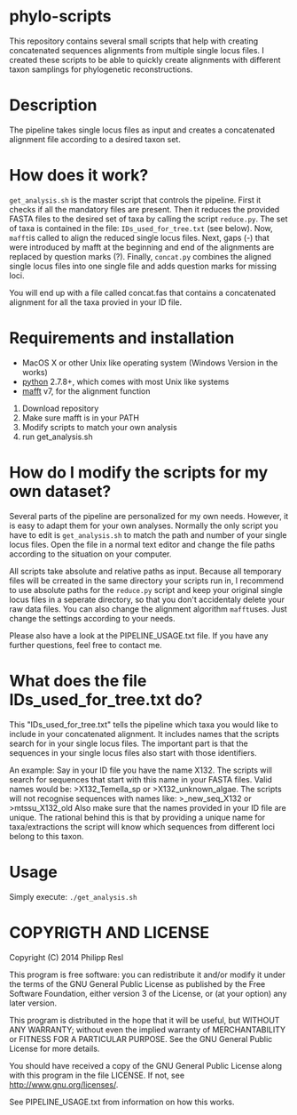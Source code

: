 phylo-scripts
=========

This repository contains several small scripts that help with creating concatenated sequences alignments from multiple single locus files.
I created these scripts to be able to quickly create alignments with different taxon samplings for phylogenetic reconstructions.


Description
===========

The pipeline takes single locus files as input and creates a concatenated alignment file according to a desired taxon set.


How does it work?
================

 `get_analysis.sh` is the master script that controls the pipeline. First it checks if all the mandatory files are present. Then it reduces the provided FASTA files to the desired set of taxa by calling the script `reduce.py`. The set of taxa is contained in the file: `IDs_used_for_tree.txt` (see below). Now, `mafft`is called to align the reduced single locus files. Next, gaps (-) that were introduced by mafft at the beginning and end of the alignments are replaced by question marks (?). Finally, 
`concat.py` combines the aligned single locus files into one single file and adds question marks for missing loci.

You will end up with a file called concat.fas that contains a concatenated alignment for all the taxa provied in your ID file.


Requirements and installation
============

- MacOS X or other Unix like operating system (Windows Version in the works)
- [python](www.python.org) 2.7.8+, which comes with most Unix like systems
- [mafft](http://mafft.cbrc.jp/alignment/software/) v7, for the alignment function


1. Download repository
2. Make sure mafft is in your PATH
3. Modify scripts to match your own analysis
4. run get_analysis.sh


How do I modify the scripts for my own dataset?
========
Several parts of the pipeline are personalized for my own needs. However, it is easy to adapt them for your own analyses.
Normally the only script you have to edit is `get_analysis.sh` to match the path and number of your single locus files. Open the file in a normal text editor and change the file paths according to the situation on your computer. 

All scripts take absolute and relative paths as input. Because all temporary files will be crreated in the same directory your scripts run in, I recommend to use absolute paths for the `reduce.py` script and keep your original single locus files in a seperate directory, so that you don't accidentaly delete your raw data files. You can also change the alignment algorithm `mafft`uses. Just change the settings according to your needs.

Please also have a look at the PIPELINE_USAGE.txt file. If you have any further questions, feel free to contact me.

What does the file IDs_used_for_tree.txt do?
=========
This "IDs_used_for_tree.txt" tells the pipeline which taxa you would like to include in your concatenated alignment. It includes names that the scripts search for in your single locus files. The important part is that the sequences in your single locus files also start with those identifiers.

An example:
Say in your ID file you have the name X132. The scripts will search for sequences that start with this name in your FASTA files.
Valid names would be: >X132_Temella_sp or >X132_unknown_algae. The scripts will not recognise sequences with names like: >_new_seq_X132 or >mtssu_X132_old
Also make sure that the names provided in your ID file are unique.
The rational behind this is that by providing a unique name for taxa/extractions the script will know which sequences from different loci belong to this taxon.


Usage
=======
Simply execute:
`./get_analysis.sh`




COPYRIGTH AND LICENSE
=====================

Copyright (C) 2014 Philipp Resl

This program is free software: you can redistribute it and/or modify it under the terms of the GNU General Public License as published by the Free Software Foundation, either version 3 of the License, or (at your option) any later version.

This program is distributed in the hope that it will be useful, but WITHOUT ANY WARRANTY; without even the implied warranty of MERCHANTABILITY or FITNESS FOR A PARTICULAR PURPOSE. See the GNU General Public License for more details.

You should have received a copy of the GNU General Public License along with this program in the file LICENSE. If not, see http://www.gnu.org/licenses/.




See PIPELINE_USAGE.txt from information on how this works.

